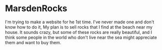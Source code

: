# MarsdenRocks
I'm trying to make a website for he 1st time. I've never made one and don't know how to do it, My plan is to sell rocks that I find at the beach near my house. It sounds crazy, but some of these rocks are really beautiful, and I think some people in the world who don't live near the sea might appreciate them and want to buy them. 
